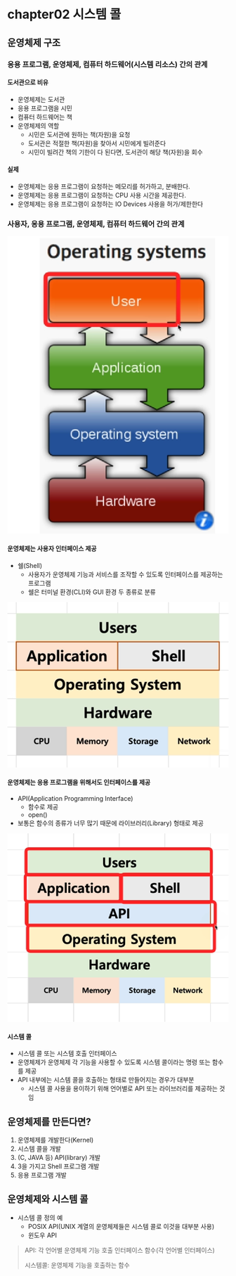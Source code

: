 # chapter02 시스템 콜

## 운영체제 구조

### 응용 프로그램, 운영체제, 컴퓨터 하드웨어(시스템 리소스) 간의 관계

#### 도서관으로 비유

- 운영체제는 도서관
- 응용 프로그램을 시민
- 컴퓨터 하드웨어는 책
- 운영체제의 역할
  - 시민은 도서관에 원하는 책(자원)을 요청
  - 도서관은 적절한 책(자원)을 찾아서 시민에게 빌려준다
  - 시민이 빌려간 책의 기한이 다 된다면, 도서관이 해당 책(자원)을 회수



#### 실제

- 운영체제는 응용 프로그램이 요청하는 메모리를 허가하고, 분배한다.
- 운영체제는 응용 프로그램이 요청하는 CPU 사용 시간을 제공한다.
- 운영체제는 응용 프로그램이 요청하는 IO Devices 사용을 허가/제한한다



### 사용자, 응용 프로그램, 운영체제, 컴퓨터 하드웨어 간의 관계

![image-20220130115937335](./typora-user-images/image-20220130115937335.png)



#### 운영체제는 사용자 인터페이스 제공

- 쉘(Shell)
  - 사용자가 운영체제 기능과 서비스를 조작할 수 있도록 인터페이스를 제공하는 프로그램
  - 쉘은 터미널 환경(CLI)와 GUI 환경 두 종류로 분류

![image-20220130120235469](./typora-user-images/image-20220130120235469.png)

#### 운영체제는 응용 프로그램을 위해서도 인터페이스를 제공

- API(Application Programming Interface)
  - 함수로 제공
  - open()
- 보통은 함수의 종류가 너무 많기 때문에 라이브러리(Library) 형태로 제공

![image-20220130120839802](./typora-user-images/image-20220130120839802.png)



#### 시스템 콜

- 시스템 콜 또는 시스템 호출 인터페이스
- 운영체제가 운영체제 각 기능을 사용할 수 있도록 시스템 콜이라는 명령 또는 함수를 제공
- API 내부에는 시스템 콜을 호출하는 형태로 만들어지는 경우가 대부분
  - 시스템 콜 사용을 용이하기 위해 언어별로 API 또는 라이브러리를 제공하는 것임



## 운영체제를 만든다면?

1. 운영체제를 개발한다(Kernel)
2. 시스템 콜을 개발
3. (C, JAVA 등) API(library) 개발
4. 3을 가지고 Shell 프로그램 개발
5. 응용 프로그램 개발



## 운영체제와 시스템 콜

- 시스템 콜 정의 예
  - POSIX API(UNIX 계열의 운영체제들은 시스템 콜로 이것을 대부분 사용)
  - 윈도우 API

> API: 각 언어별 운영체제 기능 호출 인터페이스 함수(각 언어별 인터페이스)
>
> 시스템콜: 운영체제 기능을 호출하는 함수

